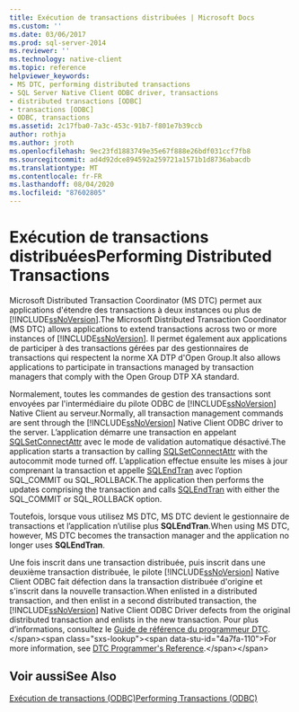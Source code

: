 ```yaml
---
title: Exécution de transactions distribuées | Microsoft Docs
ms.custom: ''
ms.date: 03/06/2017
ms.prod: sql-server-2014
ms.reviewer: ''
ms.technology: native-client
ms.topic: reference
helpviewer_keywords:
- MS DTC, performing distributed transactions
- SQL Server Native Client ODBC driver, transactions
- distributed transactions [ODBC]
- transactions [ODBC]
- ODBC, transactions
ms.assetid: 2c17fba0-7a3c-453c-91b7-f801e7b39ccb
author: rothja
ms.author: jroth
ms.openlocfilehash: 9ec23fd1883749e35e67f888e26bdf031ccf7fb8
ms.sourcegitcommit: ad4d92dce894592a259721a1571b1d8736abacdb
ms.translationtype: MT
ms.contentlocale: fr-FR
ms.lasthandoff: 08/04/2020
ms.locfileid: "87602805"
---
```

# <a name="performing-distributed-transactions"></a><span data-ttu-id="4a7fa-102">Exécution de transactions distribuées</span><span class="sxs-lookup"><span data-stu-id="4a7fa-102">Performing Distributed Transactions</span></span>
  <span data-ttu-id="4a7fa-103">Microsoft Distributed Transaction Coordinator (MS DTC) permet aux applications d'étendre des transactions à deux instances ou plus de [!INCLUDE[ssNoVersion](../../../includes/ssnoversion-md.md)].</span><span class="sxs-lookup"><span data-stu-id="4a7fa-103">The Microsoft Distributed Transaction Coordinator (MS DTC) allows applications to extend transactions across two or more instances of [!INCLUDE[ssNoVersion](../../../includes/ssnoversion-md.md)].</span></span> <span data-ttu-id="4a7fa-104">Il permet également aux applications de participer à des transactions gérées par des gestionnaires de transactions qui respectent la norme XA DTP d'Open Group.</span><span class="sxs-lookup"><span data-stu-id="4a7fa-104">It also allows applications to participate in transactions managed by transaction managers that comply with the Open Group DTP XA standard.</span></span>  
  
 <span data-ttu-id="4a7fa-105">Normalement, toutes les commandes de gestion des transactions sont envoyées par l'intermédiaire du pilote ODBC de [!INCLUDE[ssNoVersion](../../../includes/ssnoversion-md.md)] Native Client au serveur.</span><span class="sxs-lookup"><span data-stu-id="4a7fa-105">Normally, all transaction management commands are sent through the [!INCLUDE[ssNoVersion](../../../includes/ssnoversion-md.md)] Native Client ODBC driver to the server.</span></span> <span data-ttu-id="4a7fa-106">L’application démarre une transaction en appelant [SQLSetConnectAttr](../../native-client-odbc-api/sqlsetconnectattr.md) avec le mode de validation automatique désactivé.</span><span class="sxs-lookup"><span data-stu-id="4a7fa-106">The application starts a transaction by calling [SQLSetConnectAttr](../../native-client-odbc-api/sqlsetconnectattr.md) with the autocommit mode turned off.</span></span> <span data-ttu-id="4a7fa-107">L’application effectue ensuite les mises à jour comprenant la transaction et appelle [SQLEndTran](../../native-client-odbc-api/sqlendtran.md) avec l’option SQL_COMMIT ou SQL_ROLLBACK.</span><span class="sxs-lookup"><span data-stu-id="4a7fa-107">The application then performs the updates comprising the transaction and calls [SQLEndTran](../../native-client-odbc-api/sqlendtran.md) with either the SQL_COMMIT or SQL_ROLLBACK option.</span></span>  
  
 <span data-ttu-id="4a7fa-108">Toutefois, lorsque vous utilisez MS DTC, MS DTC devient le gestionnaire de transactions et l’application n’utilise plus **SQLEndTran**.</span><span class="sxs-lookup"><span data-stu-id="4a7fa-108">When using MS DTC, however, MS DTC becomes the transaction manager and the application no longer uses **SQLEndTran**.</span></span>  
  
 <span data-ttu-id="4a7fa-109">Une fois inscrit dans une transaction distribuée, puis inscrit dans une deuxième transaction distribuée, le pilote [!INCLUDE[ssNoVersion](../../../includes/ssnoversion-md.md)] Native Client ODBC fait défection dans la transaction distribuée d'origine et s'inscrit dans la nouvelle transaction.</span><span class="sxs-lookup"><span data-stu-id="4a7fa-109">When enlisted in a distributed transaction, and then enlist in a second distributed transaction, the [!INCLUDE[ssNoVersion](../../../includes/ssnoversion-md.md)] Native Client ODBC Driver defects from the original distributed transaction and enlists in the new transaction.</span></span> <span data-ttu-id="4a7fa-110">Pour plus d’informations, consultez le [Guide de référence du programmeur DTC](https://msdn.microsoft.com/library/ms686108\(VS.85\).aspx).</span><span class="sxs-lookup"><span data-stu-id="4a7fa-110">For more information, see [DTC Programmer's Reference](https://msdn.microsoft.com/library/ms686108\(VS.85\).aspx).</span></span>  
  
## <a name="see-also"></a><span data-ttu-id="4a7fa-111">Voir aussi</span><span class="sxs-lookup"><span data-stu-id="4a7fa-111">See Also</span></span>  
 [<span data-ttu-id="4a7fa-112">Exécution de transactions &#40;ODBC&#41;</span><span class="sxs-lookup"><span data-stu-id="4a7fa-112">Performing Transactions &#40;ODBC&#41;</span></span>](../../../database-engine/dev-guide/performing-transactions-odbc.md)  
  
  
